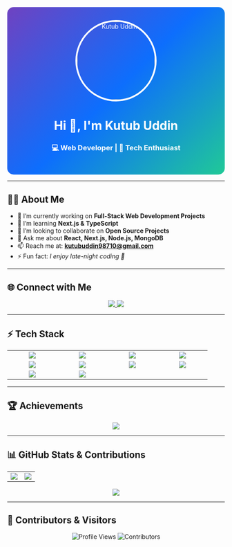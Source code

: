 <!-- Header Section -->
<div align="center" style="background: linear-gradient(135deg, #6f42c1, #0d6efd, #20c997); padding: 30px; border-radius: 15px; color: white;">
  <img src="https://avatars.githubusercontent.com/u/108364104?v=4" width="180" style="border-radius: 50%; border: 4px solid white;" alt="Kutub Uddin"/>

  <h1>Hi 👋, I'm Kutub Uddin</h1>
  <h3>💻 Web Developer | 🚀 Tech Enthusiast</h3>
</div>

---

## 👨‍💻 About Me  
- 🔭 I’m currently working on **Full-Stack Web Development Projects**  
- 🌱 I’m learning **Next.js & TypeScript**  
- 👯 I’m looking to collaborate on **Open Source Projects**  
- 💬 Ask me about **React, Next.js, Node.js, MongoDB**  
- 📫 Reach me at: **kutubuddin98710@gmail.com**  
- ⚡ Fun fact: *I enjoy late-night coding 🌙*  

---

## 🌐 Connect with Me  
<p align="center">
  <a href="https://github.com/kutub98" target="_blank">
    <img src="https://img.shields.io/badge/GitHub-181717?style=for-the-badge&logo=github&logoColor=white"/>
  </a>
  <a href="https://www.linkedin.com/in/kutubu/" target="_blank">
    <img src="https://img.shields.io/badge/LinkedIn-0077B5?style=for-the-badge&logo=linkedin&logoColor=white"/>
  </a>
</p>

---

## ⚡ Tech Stack  
<table align="center">
  <tr>
    <td align="center" width="100px"><img src="https://img.shields.io/badge/HTML5-E34F26?style=for-the-badge&logo=html5&logoColor=white"/></td>
    <td align="center" width="100px"><img src="https://img.shields.io/badge/CSS3-1572B6?style=for-the-badge&logo=css3&logoColor=white"/></td>
    <td align="center" width="100px"><img src="https://img.shields.io/badge/JavaScript-F7DF1E?style=for-the-badge&logo=javascript&logoColor=black"/></td>
    <td align="center" width="100px"><img src="https://img.shields.io/badge/React-61DAFB?style=for-the-badge&logo=react&logoColor=black"/></td>
  </tr>
  <tr>
    <td align="center" width="100px"><img src="https://img.shields.io/badge/Next.js-000000?style=for-the-badge&logo=next.js&logoColor=white"/></td>
    <td align="center" width="100px"><img src="https://img.shields.io/badge/Node.js-339933?style=for-the-badge&logo=node.js&logoColor=white"/></td>
    <td align="center" width="100px"><img src="https://img.shields.io/badge/Express.js-000000?style=for-the-badge&logo=express&logoColor=white"/></td>
    <td align="center" width="100px"><img src="https://img.shields.io/badge/MongoDB-47A248?style=for-the-badge&logo=mongodb&logoColor=white"/></td>
  </tr>
  <tr>
    <td align="center" width="100px"><img src="https://img.shields.io/badge/MySQL-4479A1?style=for-the-badge&logo=mysql&logoColor=white"/></td>
    <td align="center" width="100px"><img src="https://img.shields.io/badge/TailwindCSS-06B6D4?style=for-the-badge&logo=tailwindcss&logoColor=white"/></td>
  </tr>
</table>

---

## 🏆 Achievements  
<p align="center">
  <img src="https://github-profile-trophy.vercel.app/?username=kutub98&theme=onedark&no-frame=true&margin-w=5&row=1&column=6"/>
</p>

---

## 📊 GitHub Stats & Contributions  
<table width="100%">
  <tr>
    <td align="center" width="50%">
      <img src="https://github-readme-stats.vercel.app/api?username=kutub98&show_icons=true&theme=radical" />
    </td>
    <td align="center" width="50%">
      <img src="https://github-readme-streak-stats.herokuapp.com/?user=kutub98&theme=radical" />
    </td>
  </tr>
</table>

<p align="center">
  <img src="https://github-readme-activity-graph.vercel.app/graph?username=kutub98&theme=tokyo-night"/>
</p>

---

## 👥 Contributors & Visitors  
<p align="center">
  <img src="https://komarev.com/ghpvc/?username=kutub98&style=for-the-badge&color=blue" alt="Profile Views"/>
  <img src="https://contrib.rocks/image?repo=kutub98/kutub98" alt="Contributors"/>
</p>
